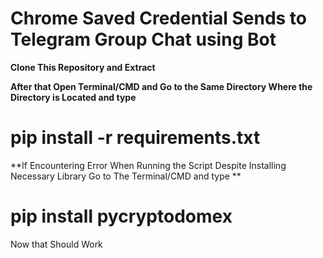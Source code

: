 # Chrome Saved Credential Sends to Telegram Group Chat using Bot

**Clone This Repository and Extract**

**After that  Open Terminal/CMD and Go to the Same Directory Where the Directory is Located and type**

  # pip install -r requirements.txt

**If Encountering Error When Running the Script Despite Installing Necessary Library Go to The Terminal/CMD and type
**
  # pip install pycryptodomex

Now that Should Work


